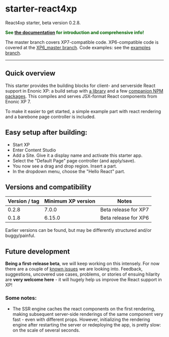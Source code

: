 # starter-react4xp

React4xp starter, beta version 0.2.8.

<strong style="color:darkgreen">See [the documentation](https://developer.enonic.com/templates/react4xp) for introduction and comprehensive info!</strong>

The master branch covers XP7-compatible code. XP6-compatible code is covered at the [XP6_master branch](https://github.com/enonic/starter-react4xp/tree/XP6_master). Code examples: see the [examples branch](https://github.com/enonic/starter-react4xp/tree/examples).

---

## Quick overview

This starter provides the building blocks for client- and serverside React support in Enonic XP: a build setup with [a library](https://github.com/enonic/lib-react4xp) and a few [companion NPM packages](https://github.com/enonic/lib-react4xp#npm-package-overview). This compiles and serves JSX-format React components from Enonic XP 7.

To make it easier to get started, a simple example part with react rendering and a barebone page controller is included. 

## Easy setup after building: 

- Start XP
- Enter Content Studio
- Add a Site. Give it a display name and activate this starter app. 
- Select the "Default Page" page controller (and apply/save).
- You now see a drag and drop region. Insert a part.
- In the dropdown menu, choose the "Hello React" part.


## Versions and compatibility

| Version / tag    | Minimum XP version | Notes |
| ---------------- | ---------- | --------------|
| 0.2.8            | 7.0.0  | Beta release for XP7 |
| 0.1.8            | 6.15.0 | Beta release for XP6 |

Earlier versions can be found, but may be differently structured and/or buggy/painful.

## Future development

**Being a first-release beta**, we will keep working on this intensely. For now there are a couple of [known issues](https://github.com/enonic/lib-react4xp/issues) we are looking into. Feedback, suggestions, uncovered use cases, problems, or stories of ensuing hilarity are **very welcome here** - it will hugely help us improve the React support in XP!

### Some notes:
  - The SSR engine caches the react components on the first rendering, making subsequent server-side renderings of the same component very fast - even with different props. However, initializing the rendering engine after restarting the server or redeploying the app, is pretty slow: on the scale of several seconds.
